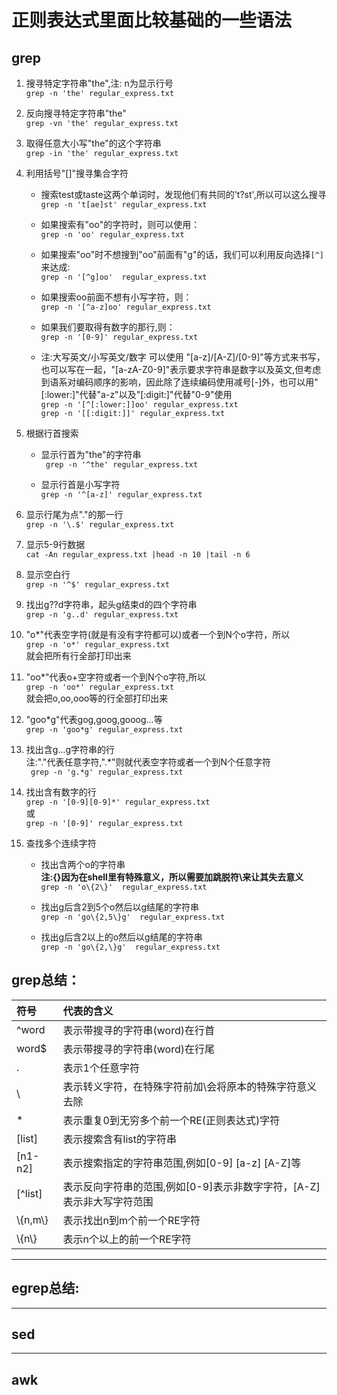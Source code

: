 # 正则表达式里面比较基础的一些语法  

## grep  

1. 搜寻特定字符串"the",注: n为显示行号  
`grep -n 'the' regular_express.txt`  

2. 反向搜寻特定字符串"the"  
`grep -vn 'the' regular_express.txt`  

3. 取得任意大小写"the"的这个字符串  
`grep -in 'the' regular_express.txt`  

4. 利用括号"[]"搜寻集合字符  

    * 搜索test或taste这两个单词时，发现他们有共同的't?st',所以可以这么搜寻  
    `grep -n 't[ae]st' regular_express.txt`  

    * 如果搜索有"oo"的字符时，则可以使用：  
    `grep -n 'oo' regular_express.txt`  

    * 如果搜索"oo"时不想搜到"oo"前面有"g"的话，我们可以利用反向选择`[^]`来达成:  
   `grep -n '[^g]oo'  regular_express.txt`

    * 如果搜索oo前面不想有小写字符，则：  
    `grep -n '[^a-z]oo' regular_express.txt`  

    * 如果我们要取得有数字的那行,则：  
    `grep -n '[0-9]' regular_express.txt`  

    * 注:大写英文/小写英文/数字 可以使用 "[a-z]/[A-Z]/[0-9]"等方式来书写，也可以写在一起，"[a-zA-Z0-9]"表示要求字符串是数字以及英文,但考虑到语系对编码顺序的影响，因此除了连续编码使用减号[-]外，也可以用"[:lower:]"代替"a-z"以及"[:digit:]"代替"0-9"使用     
    `grep -n '[^[:lower:]]oo' regular_express.txt`  
    `grep -n '[[:digit:]]' regular_express.txt`  

5. 根据行首搜索 
    * 显示行首为"the"的字符串  
    ` grep -n '^the' regular_express.txt`

    * 显示行首是小写字符  
    `grep -n '^[a-z]' regular_express.txt`  

6. 显示行尾为点"."的那一行  
`grep -n '\.$' regular_express.txt`  

7. 显示5-9行数据  
`cat -An regular_express.txt |head -n 10 |tail -n 6`  

8. 显示空白行  
`grep -n '^$' regular_express.txt`  

9. 找出g??d字符串，起头g结束d的四个字符串  
`grep -n 'g..d' regular_express.txt`  

10. "o*"代表空字符(就是有没有字符都可以)或者一个到N个o字符，所以  
`grep -n 'o*' regular_express.txt`  
就会把所有行全部打印出来  

11. "oo*"代表o+空字符或者一个到N个o字符,所以  
`grep -n 'oo*' regular_express.txt`  
就会把o,oo,ooo等的行全部打印出来  

12. "goo*g"代表gog,goog,gooog...等  
`grep -n 'goo*g' regular_express.txt`  

13. 找出含g...g字符串的行  
注:"."代表任意字符,".*"则就代表空字符或者一个到N个任意字符  
` grep -n 'g.*g' regular_express.txt`  

14. 找出含有数字的行  
`grep -n '[0-9][0-9]*' regular_express.txt`  
或  
`grep -n '[0-9]' regular_express.txt`  

15. 查找多个连续字符 
    * 找出含两个o的字符串  
    **注:{}因为在shell里有特殊意义，所以需要加跳脱符\来让其失去意义**  
    `grep -n 'o\{2\}'  regular_express.txt`  

    * 找出g后含2到5个o然后以g结尾的字符串  
    `grep -n 'go\{2,5\}g'  regular_express.txt`  
 
    * 找出g后含2以上的o然后以g结尾的字符串  
    `grep -n 'go\{2,\}g'  regular_express.txt`  

## grep总结：  
  
符号|代表的含义 
:----|:----
^word|表示带搜寻的字符串(word)在行首
word$|表示带搜寻的字符串(word)在行尾
.    |表示1个任意字符
\    |表示转义字符，在特殊字符前加\会将原本的特殊字符意义去除
*    |表示重复0到无穷多个前一个RE(正则表达式)字符
[list] |表示搜索含有list的字符串
[n1-n2]|表示搜索指定的字符串范围,例如[0-9] [a-z] [A-Z]等
[^list]|表示反向字符串的范围,例如[0-9]表示非数字字符，[A-Z]表示非大写字符范围
\\{n,m\\}|表示找出n到m个前一个RE字符 
\\{n\\} |表示n个以上的前一个RE字符  
  
----  
## egrep总结:

---
## sed  

---
## awk  


